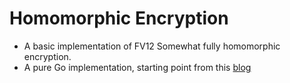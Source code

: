 # Homomorphic Encryption

- A basic implementation of FV12 Somewhat fully homomorphic encryption.
- A pure Go implementation, starting point from this [blog](https://bit-ml.github.io/blog/post/homomorphic-encryption-toy-implementation-in-python/)
